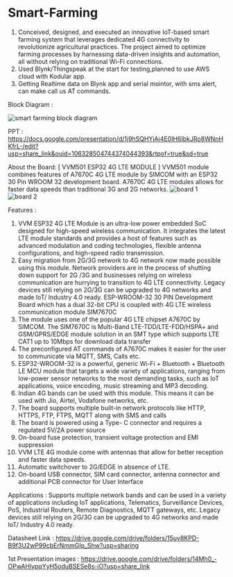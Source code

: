 # Smart-Farming
1. Conceived, designed, and executed an innovative IoT-based smart farming system that leverages dedicated 4G connectivity to
revolutionize agricultural practices. The project aimed to optimize farming processes by harnessing data-driven insights and
automation, all without relying on traditional Wi-Fi connections.
2. Used Blynk/Thingspeak at the start for testing,planned to use AWS cloud with Kodular app.
3. Getting Realtime data on Blynk app and serial mointor, with sms alert, can make call us AT commands.


Block Diagram :

![smart farming block diagram](https://github.com/vaibhav13002/Smart-Farming/assets/134428799/43c530de-3c87-45c0-b68c-adec101fd824)

PPT :
https://docs.google.com/presentation/d/1j9hSQHYjAj4E0IH6IbkJRo8WNnHKfrL-/edit?usp=share_link&ouid=106328504744374044393&rtpof=true&sd=true

About the Board:
[ VVM501 ESP32 4G LTE MODULE ]
VVM501 module combines features of A7670C 4G LTE module by SIMCOM with an ESP32 30 Pin WROOM 32 development board. A7670C 4G LTE modules allows for faster data speeds than traditional 3G and 2G networks.
![board 1](https://github.com/vaibhav13002/Smart-Farming/assets/134428799/086e1bd0-0b53-4416-bdce-c51d979f877c)
![board 2](https://github.com/vaibhav13002/Smart-Farming/assets/134428799/5d484ef1-544d-4a80-8574-cfff0f2db155)

Features :
1. VVM ESP32 4G LTE Module is an ultra-low power embedded SoC designed for high-speed wireless communication. It integrates the latest LTE module standards and provides a host of features such as advanced modulation and coding technologies, flexible antenna configurations, and high-speed radio transmission.
2. Easy migration from 2G/3G network to 4G network now made possible using this module. Network providers are in the process of shutting down support for 2G /3G and businesses relying on wireless communication are hurrying to transition to 4G LTE connectivity. Legacy devices still relying on 2G/3G can be upgraded to 4G networks and made IoT/ Industry 4.0 ready.
ESP-WROOM-32 30 PIN Development Board which has a dual 32-bit CPU is coupled with 4G LTE wireless communication module SIM7670C
3. The module uses one of the popular 4G LTE chipset A7670C by SIMCOM. The SIM7670C is Multi-Band LTE-TDD/LTE-FDD/HSPA+ and GSM/GPRS/EDGE module solution in an SMT type which supports LTE CAT1 up to 10Mbps for download data transfer
4. The preconfigured AT commands of A7670C makes it easier for the user to communicate via MQTT, SMS, Calls etc.
5. ESP32-WROOM-32 is a powerful, generic Wi-Fi + Bluetooth + Bluetooth LE MCU module that targets a wide variety of applications, ranging from low-power sensor networks to the most demanding tasks, such as IoT applications, voice encoding, music streaming and MP3 decoding.
6. Indian 4G bands can be used with this module. This means it can be used with Jio, Airtel, Vodafone networks, etc.
7. The board supports multiple built-in network protocols like HTTP, HTTPS, FTP, FTPS, MQTT along with SMS and calls
8. The board is powered using a Type- C connector and requires a regulated 5V/2A power source
9. On-board fuse protection, transient voltage protection and EMI suppression
10. VVM LTE 4G module come with antennas that allow for better reception and faster data speeds.
11. Automatic switchover to 2G/EDGE in absence of LTE.
12. On-board USB connector, SIM card connector, antenna connector and additional PCB connector for User Interface

Applications :
Supports multiple network bands and can be used in a variety of applications including IoT applications, Telematics, Surveillance Devices, PoS, Industrial Routers, Remote Diagnostics, MQTT gateways, etc. Legacy devices still relying on 2G/3G can be upgraded to 4G networks and made IoT/ Industry 4.0 ready.


Datasheet Link :
https://drive.google.com/drive/folders/15uy8KPD-B9f3U2wP99cbErNmmGIp_Shw?usp=sharing

1st Presentation images :
https://drive.google.com/drive/folders/14Mh0_-OPwAHlypqYyH5oduBSESe8s-iO?usp=share_link


